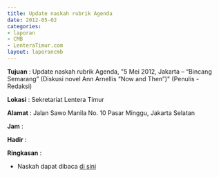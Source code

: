 ```yaml
---
title: Update naskah rubrik Agenda
date: 2012-05-02
categories:
- laporan
- CMB
- LenteraTimur.com
layout: laporancmb
---
```


**Tujuan** : Update naskah rubrik Agenda, "5 Mei 2012, Jakarta – “Bincang Semarang” (Diskusi novel Ann Arnellis “Now and Then”)" (Penulis - Redaksi)

**Lokasi** : Sekretariat Lentera Timur 

**Alamat** : Jalan Sawo Manila No. 10 Pasar Minggu, Jakarta Selatan

**Jam** : 

**Hadir** :  


**Ringkasan** : 
* Naskah dapat dibaca [di sini](http://www.lenteratimur.com/5-mei-2012-jakarta-%E2%80%93-%E2%80%9Cbincang-semarang%E2%80%9D-diskusi-novel-ann-arnellis-%E2%80%9Cnow-and-then%E2%80%9D/)

